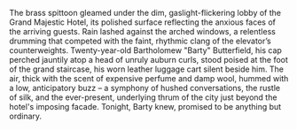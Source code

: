 The brass spittoon gleamed under the dim, gaslight-flickering lobby of the Grand Majestic Hotel, its polished surface reflecting the anxious faces of the arriving guests.  Rain lashed against the arched windows, a relentless drumming that competed with the faint, rhythmic clang of the elevator’s counterweights.  Twenty-year-old  Bartholomew "Barty" Butterfield, his cap perched jauntily atop a head of unruly auburn curls, stood poised at the foot of the grand staircase, his worn leather luggage cart silent beside him. The air, thick with the scent of expensive perfume and damp wool, hummed with a low, anticipatory buzz – a symphony of hushed conversations, the rustle of silk, and the ever-present, underlying thrum of the city just beyond the hotel's imposing facade.  Tonight, Barty knew, promised to be anything but ordinary.
